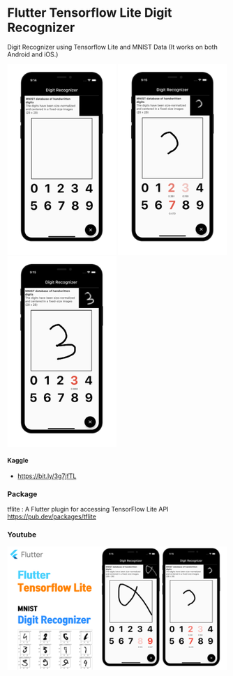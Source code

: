 # Flutter Tensorflow Lite Digit Recognizer
Digit Recognizer using Tensorflow Lite and MNIST Data
(It works on both Android and iOS.)

<img src="./readme/1.png" width="250"/> <img src="./readme/2.png" width="250"/> <img src="./readme/3.png" width="250"/>

#### Kaggle
- https://bit.ly/3g7jfTL

### Package
tflite : A Flutter plugin for accessing TensorFlow Lite API
https://pub.dev/packages/tflite


### Youtube
[![Flutter Github TFLite](./readme/youtube.png)](https://youtu.be/SRbxEQ89IBs)


